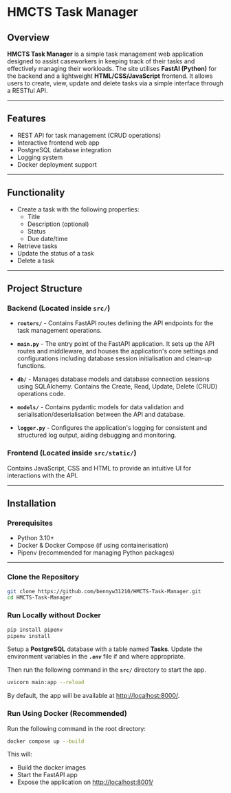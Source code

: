 # HMCTS Task Manager

## Overview

**HMCTS Task Manager** is a simple task management web  application designed to assist caseworkers in
keeping track of their tasks and effectively managing their workloads. The site utilises **FastAI (Python)** for the backend and a lightweight **HTML/CSS/JavaScript** frontend. It allows users to create, view, update and delete tasks via a simple interface through a RESTful API.

---

## Features

- REST API for task management (CRUD operations)
- Interactive frontend web app
- PostgreSQL database integration
- Logging system
- Docker deployment support

---

## Functionality

- Create a task with the following properties:
  - Title
  - Description (optional)
  - Status
  - Due date/time
- Retrieve tasks
- Update the status of a task
- Delete a task

---

## Project Structure

### Backend (Located inside `src/`)

- **`routers/`** - Contains FastAPI routes defining the API endpoints for the task management operations.

- **`main.py`** - The entry point of the FastAPI application. It sets up the API routes and middleware, and houses the application's core settings and configurations including database session initialisation and clean-up functions.

- **`db/`** - Manages database models and database connection sessions using SQLAlchemy. Contains the Create, Read, Update, Delete (CRUD) operations code.

- **`models/`** - Contains pydantic models for data validation and serialisation/deserialisation between the API and database.

- **`logger.py`** - Configures the application's logging for consistent and structured log output, aiding debugging and monitoring.

### Frontend (Located inside `src/static/`)

Contains JavaScript, CSS and HTML to provide an intuitive UI for interactions with the API.

---

## Installation

### Prerequisites

- Python 3.10+
- Docker & Docker Compose (if using containerisation)
- Pipenv (recommended for managing Python packages)

---

### Clone the Repository

```bash
git clone https://github.com/bennyw31210/HMCTS-Task-Manager.git
cd HMCTS-Task-Manager
```

### Run Locally without Docker

```bash
pip install pipenv
pipenv install
```

Setup a **PostgreSQL** database with a table named **Tasks**. Update the environment variables in the ***`.env`*** file if and where appropriate.

Then run the following command in the **`src/`** directory to start the app.

```bash
uvicorn main:app --reload
```

By default, the app will be available at [http://localhost:8000/](http://localhost:8000/).

### Run Using Docker (Recommended)

Run the following command in the root directory:

```bash
docker compose up --build
```

This will:
- Build the docker images
- Start the FastAPI app
- Expose the application on [http://localhost:8001/](http://localhost:8001/)